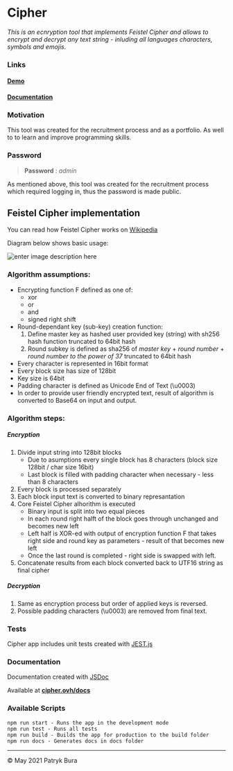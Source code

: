 # Cipher

*This is an ecnryption tool that implements Feistel Cipher and allows to encrypt and decrypt any text string - inluding all languages characters, symbols and emojis.*

### Links
#### **[Demo](https://www.cipher.ovh/)**
#### **[Documentation](https://www.cipher.ovh/docs)**

### Motivation

This tool was created for the recruitment process and as a portfolio. As well to to learn and improve programming skills.

### Password

> **Password** : *admin*

As mentioned above, this tool was created for the recruitment process which required logging in, thus the password is made public.

## Feistel Cipher implementation

You can read how Feistel Cipher works on [Wikipedia](https://en.wikipedia.org/wiki/Feistel_cipher)

Diagram below shows basic usage:

![enter image description here](https://upload.wikimedia.org/wikipedia/commons/thumb/f/fa/Feistel_cipher_diagram_en.svg/410px-Feistel_cipher_diagram_en.svg.png)

### Algorithm assumptions:
 - Encrypting function F defined as one of:
	 - xor
	 - or
	 - and
	 - signed right shift
 - Round-dependant key (sub-key) creation function:
    1. Define master key as hashed user provided key (string) with sh256 hash function truncated to 64bit hash
    2. Round subkey is defined as sha256 of _master key_ + _round number_ + _round number to the power of 37_ truncated to 64bit hash
- Every character is represented in 16bit format
- Every block size has size of 128bit
- Key size is 64bit
- Padding character is defined as Unicode End of Text (\u0003)
- In order to provide user friendly encrypted text, result of algorithm is converted to Base64 on input and output.

### Algorithm steps:
##### Encryption
1. Divide input string into 128bit blocks
    - Due to asumptions every single block has 8 characters (block size 128bit / char size 16bit)
    - Last block is filled with padding character when necessary - less than 8 characters
2. Every block is processed separately
3. Each block input text is converted to binary represantation
4. Core Feistel Cipher alhorithm is executed
   - Binary input is split into two equal pieces
   - In each round right halft of the block goes through unchanged and becomes new left
   - Left half is XOR-ed with output of encryption function F that takes right side and round key as parameters - result of that becomes new left
   - Once the last round is completed - right side is swapped with left.
5. Concatenate results from each block converted back to UTF16 string as final cipher

##### Decryption
1. Same as encryption process but order of applied keys is reversed.
2. Possible padding characters (\u0003) are removed from final text.
 
### Tests
Cipher app includes unit tests created with [JEST.js](https://jestjs.io/)

### Documentation
Documentation created with [JSDoc](https://jsdoc.app/)

Available at **[cipher.ovh/docs](https://www.cipher.ovh/docs/)**

### Available Scripts

```
npm run start - Runs the app in the development mode
npm run test - Runs all tests
npm run build - Builds the app for production to the build folder
npm run docs - Generates docs in docs folder
```
****
&copy; May 2021 Patryk Bura
